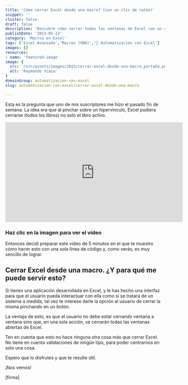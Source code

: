 ```yaml
---
title: 'Cómo cerrar Excel desde una macro? (con un clic de ratón)'
snippet: ''
cluster: false
draft: false 
description: 'Descubre cómo cerrar todas las ventanas de Excel con un solo clic de ratón utilizando una macro personalizada.'
publishDate: '2013-05-23'
category: 'Macros en Excel'
tags: ['Excel Avanzado','Macros (VBA)','🤖 Automatización con Excel']
images: []
resources: 
- name: 'featured-image'
image: {
  src: '/src/assets/images/2023/cerrar-excel-desde-una-macro_portada.png',
  alt: 'Raymundo Ycaza'
}
domainGroup: automatizacion-con-excel
slug: automatizacion-con-excel/cerrar-excel-desde-una-macro

---
```


Esta es la pregunta que uno de mis suscriptores me hizo el pasado fin de semana. La idea era que al pinchar sobre un hipervínculo, Excel pudiera cerrarse (todos los libros) no solo el libro activo.

<iframe width="560" height="315" src="https://www.youtube.com/embed/d_q2p7REkKk?showinfo=0" frameborder="0" allowfullscreen></iframe>

### Haz clic en la imagen para ver el vídeo

Entonces decidí preparar este vídeo de 5 minutos en el que te muestro cómo hacer esto con una sola línea de código y, como verás, es muy sencillo de lograr.

## Cerrar Excel desde una macro. ¿Y para qué me puede servir esto?

Si tienes una aplicación desarrollada en Excel, y le has hecho una interfaz para que el usuario pueda interactuar con ella como si se tratara de un sistema a medida, tal vez te interese darle la opción al usuario de cerrar la misma pinchando en un botón.

La ventaja de esto, es que el usuario no debe estar cerrando ventana a ventana sino que, en una sola acción, se cerrarán todas las ventanas abiertas de Excel.

Ten en cuenta que esto no hace ninguna otra cosa más que cerrar Excel. No tiene en cuenta validaciones de ningún tipo, para poder centrarnos en solo una cosa.

Espero que lo disfrutes y que te resulte útil.

¡Nos vemos!

\[firma\]

